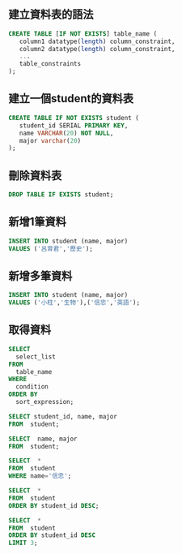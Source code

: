 ## 建立資料表的語法

```sql
CREATE TABLE [IF NOT EXISTS] table_name (
   column1 datatype(length) column_constraint,
   column2 datatype(length) column_constraint,
   ...
   table_constraints
);
```

## 建立一個student的資料表

```sql
CREATE TABLE IF NOT EXISTS student (
   student_id SERIAL PRIMARY KEY,
   name VARCHAR(20) NOT NULL,
   major varchar(20)
);
```

## 刪除資料表
```sql
DROP TABLE IF EXISTS student;
```

## 新增1筆資料
```sql
INSERT INTO student (name, major)
VALUES ('呂育君','歷史');
```

## 新增多筆資料
```sql
INSERT INTO student (name, major)
VALUES ('小柱','生物'),('信忠','英語');
```

## 取得資料
```sql
SELECT
  select_list
FROM
  table_name
WHERE
  condition
ORDER BY
  sort_expression;
```

```sql
SELECT student_id, name, major
FROM  student;

SELECT  name, major
FROM  student;

SELECT  *
FROM  student
WHERE name='信忠';

SELECT  *
FROM  student
ORDER BY student_id DESC;

SELECT  *
FROM  student
ORDER BY student_id DESC
LIMIT 3;
```

